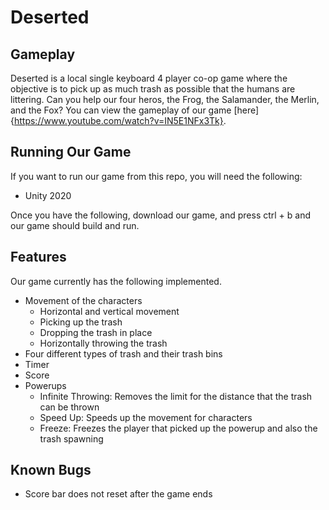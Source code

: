 # Deserted

## Gameplay
Deserted is a local single keyboard 4 player co-op game where the objective is to pick up as much trash as possible that the humans are littering. Can you help our four heros, the Frog, the Salamander, the Merlin, and the Fox? You can view the gameplay of our game [here]{https://www.youtube.com/watch?v=IN5E1NFx3Tk}.

## Running Our Game
If you want to run our game from this repo, you will need the following:

- Unity 2020

Once you have the following, download our game, and press ctrl + b and our game should build and run.

## Features
Our game currently has the following implemented.

- Movement of the characters
    - Horizontal and vertical movement
    - Picking up the trash
    - Dropping the trash in place
    - Horizontally throwing the trash
- Four different types of trash and their trash bins
- Timer
- Score
- Powerups
    - Infinite Throwing: Removes the limit for the distance that the trash can be thrown
    - Speed Up: Speeds up the movement for characters
    - Freeze: Freezes the player that picked up the powerup and also the trash spawning

## Known Bugs

- Score bar does not reset after the game ends
